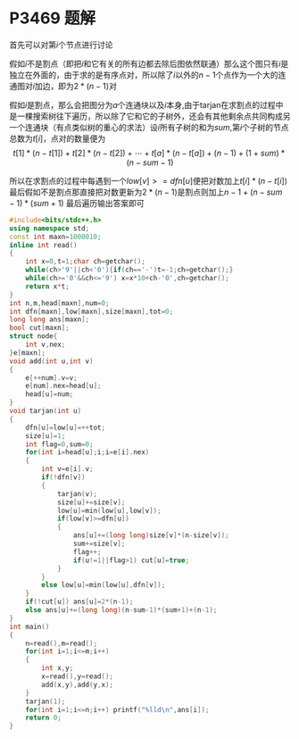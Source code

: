 # P3469 题解

首先可以对第$i$个节点进行讨论

假如$i$不是割点（即把$i$和它有关的所有边都去除后图依然联通）那么这个图只有$i$是独立在外面的，由于求的是有序点对，所以除了$i$以外的$n-1$个点作为一个大的连通图对$i$加边，即为$2*(n-1)$对

假如$i$是割点，那么会把图分为$a$个连通块以及$i$本身,由于tarjan在求割点的过程中是一棵搜索树往下遍历，所以除了它和它的子树外，还会有其他剩余点共同构成另一个连通块（有点类似树的重心的求法）设$i$所有子树的和为$sum$,第$i$个子树的节点总数为$t[i]$，点对的数量便为$$t[1]*(n-t[1])+t[2]*(n-t[2])+\cdots+t[a]*(n-t[a])+(n-1)+(1+sum)*(n-sum-1)$$

所以在求割点的过程中每遇到一个$low[v]>=dfn[u]$便把对数加上$t[i]*(n-t[i])$最后假如不是割点那直接把对数更新为$2*(n-1)$是割点则加上$n-1+(n-sum-1)*(sum+1)$
最后遍历输出答案即可
```cpp
#include<bits/stdc++.h>
using namespace std;
const int maxn=1000010;
inline int read()
{
	int x=0,t=1;char ch=getchar();
	while(ch>'9'||ch<'0'){if(ch=='-')t=-1;ch=getchar();}
	while(ch>='0'&&ch<='9') x=x*10+ch-'0',ch=getchar();
	return x*t;
}
int n,m,head[maxn],num=0;
int dfn[maxn],low[maxn],size[maxn],tot=0;
long long ans[maxn];
bool cut[maxn];
struct node{
	int v,nex;
}e[maxn];
void add(int u,int v)
{
	e[++num].v=v;
	e[num].nex=head[u];
	head[u]=num;
}
void tarjan(int u)
{
	dfn[u]=low[u]=++tot;
	size[u]=1;
	int flag=0,sum=0;
	for(int i=head[u];i;i=e[i].nex)
	{
		int v=e[i].v;
		if(!dfn[v])
		{
			tarjan(v);
			size[u]+=size[v];
			low[u]=min(low[u],low[v]);
			if(low[v]>=dfn[u])
			{
				ans[u]+=(long long)size[v]*(n-size[v]);
				sum+=size[v];
				flag++;
				if(u!=1||flag>1) cut[u]=true;
			}
		}
		else low[u]=min(low[u],dfn[v]);
	}
	if(!cut[u]) ans[u]=2*(n-1);
	else ans[u]+=(long long)(n-sum-1)*(sum+1)+(n-1);
}
int main()
{
	n=read(),m=read();
	for(int i=1;i<=m;i++)
	{
		int x,y;
		x=read(),y=read();
		add(x,y),add(y,x);
	}
	tarjan(1);
	for(int i=1;i<=n;i++) printf("%lld\n",ans[i]);
	return 0;
}

```